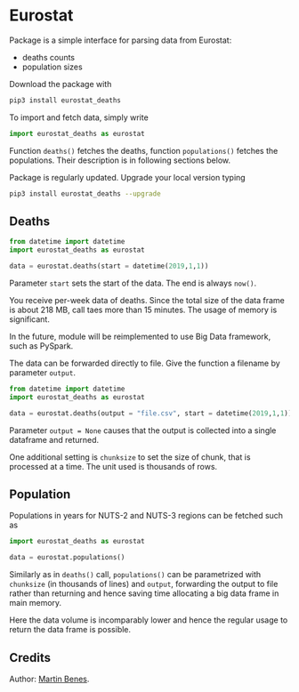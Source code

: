 # Eurostat

Package is a simple interface for parsing data from Eurostat:

* deaths counts
* population sizes

Download the package with

```bash
pip3 install eurostat_deaths
```

To import and fetch data, simply write

```python
import eurostat_deaths as eurostat
```

Function `deaths()` fetches the deaths, function `populations()` fetches the populations.
Their description is in following sections below.

Package is regularly updated. Upgrade your local version typing

```bash
pip3 install eurostat_deaths --upgrade
```

## Deaths

```python
from datetime import datetime
import eurostat_deaths as eurostat

data = eurostat.deaths(start = datetime(2019,1,1))
```

Parameter `start` sets the start of the data. The end is always `now()`.

You receive per-week data of deaths. Since the total size of the data frame is about 218 MB, call taes more than 15 minutes. The usage of memory is significant.

In the future, module will be reimplemented to use Big Data framework, such as PySpark.

The data can be forwarded directly to file. Give the function a filename by parameter `output`.

```python
from datetime import datetime
import eurostat_deaths as eurostat

data = eurostat.deaths(output = "file.csv", start = datetime(2019,1,1))
```

Parameter `output = None` causes that the output is collected into a single dataframe and returned.

One additional setting is `chunksize` to set the size of chunk, that is processed at a time. The unit used is thousands of rows.

## Population

Populations in years for NUTS-2 and NUTS-3 regions can be fetched such as

```python
import eurostat_deaths as eurostat

data = eurostat.populations()
```

Similarly as in `deaths()` call, `populations()` can be parametrized with `chunksize` (in thousands of lines) and `output`, forwarding the output to file rather than returning and hence saving time allocating a big data frame in main memory.

Here the data volume is incomparably lower and hence the regular usage to return the data frame is possible.

## Credits

Author: [Martin Benes](https://www.github.com/martinbenes1996).